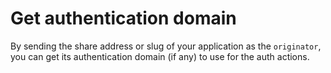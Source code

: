 # Get authentication domain

By sending the share address or slug of your application as the `originator`, you can get its authentication domain (if any) to use for the auth actions.
